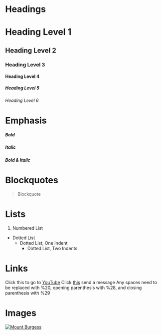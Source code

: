 # **Headings**
# Heading Level 1
## Heading Level 2
### Heading Level 3
#### Heading Level 4
##### Heading Level 5
###### Heading Level 6

# **Emphasis**
##### **Bold**
##### *Italic*
##### ***Bold & Italic***

# **Blockquotes**
> Blockquote

# **Lists**
1. Numbered List
- Dotted List
    - Dotted List, One Indent
        - Dotted List, Two Indents

# **Links**
Click this to go to [YouTube](https://youtube.com "Broadcast Yourself")
Click [this](<fake@example.com> "This is fake") send a message
Any spaces need to be replaced with %20, opening parenthesis with %28, and closing parenthesis with %29

# **Images**
[![Mount Burgess](https://cdn.naturettl.com/wp-content/uploads/2020/02/10184423/How-to-Photograph-Mountains-2-1024x576.jpg "Mount Burgess")](https://en.wikipedia.org/wiki/Mount_Burgess)
